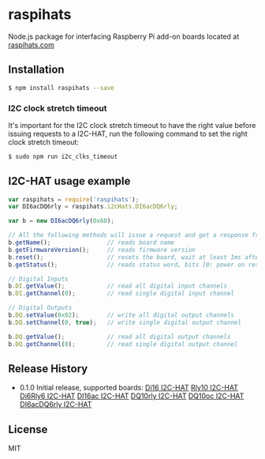 # raspihats

Node.js package for interfacing Raspberry Pi add-on boards located at [raspihats.com](http://raspihats.com/)

## Installation
  ```sh
  $ npm install raspihats --save
  ```
  
### I2C clock stretch timeout
  It's important for the I2C clock stretch timeout to have the right value before issuing requests to a I2C-HAT, run the following command to set the right clock stretch timeout:
  
  ```sh
  $ sudo npm run i2c_clks_timeout
  ```

## I2C-HAT usage example

```javascript
var raspihats = require('raspihats');
var DI6acDQ6rly = raspihats.i2cHats.DI6acDQ6rly;

var b = new DI6acDQ6rly(0x60);

// All the following methods will issue a request and get a response from the board over the I2C bus.
b.getName();                // reads board name
b.getFirmwareVersion();     // reads firmware version
b.reset();                  // resets the board, wait at least 1ms after reset before issuing another request
b.getStatus();              // reads status word, bits [0: power on reset, 1: software reset, 2: watchdog reset]

// Digital Inputs
b.DI.getValue();            // read all digital input channels
b.DI.getChannel(0);         // read single digital input channel

// Digital Outputs
b.DQ.setValue(0x02);        // write all digital output channels
b.DQ.setChannel(0, true);   // write single digital output channel

b.DQ.getValue();            // read all digital output channels
b.DQ.getChannel(0);         // read single digital output channel
```

## Release History

* 0.1.0 Initial release, supported boards:
[Di16 I2C-HAT](http://raspihats.com/product/di16/)
[Rly10 I2C-HAT](http://raspihats.com/product/rly10/)
[Di6Rly6 I2C-HAT](http://raspihats.com/product/di6rly6/)
[DI16ac I2C-HAT](http://raspihats.com/product/di16ac/)
[DQ10rly I2C-HAT](http://raspihats.com/product/dq10rly/)
[DQ10oc I2C-HAT](http://raspihats.com/product/dq10oc/)
[DI6acDQ6rly I2C-HAT](http://raspihats.com/product/di6acdq6rly/)

## License

MIT
